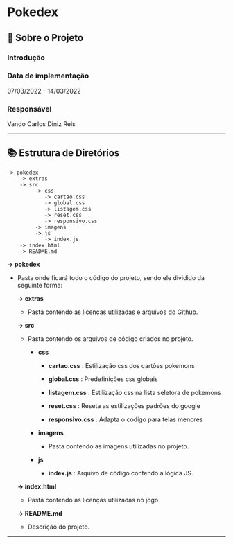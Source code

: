# Pokedex
## 🔎 Sobre o Projeto
### Introdução


### Data de implementação
07/03/2022 - 14/03/2022

### Responsável
Vando Carlos Diniz Reis

---
## 📚 Estrutura de Diretórios 
```
-> pokedex
    -> extras
    -> src
         -> css
            -> cartao.css
            -> global.css
            -> listagem.css
            -> reset.css
            -> responsivo.css
         -> imagens
         -> js
            -> index.js
    -> index.html
    -> README.md
```
__-> pokedex__
- Pasta onde ficará todo o código do projeto, sendo ele dividido da seguinte forma:

  __-> extras__
  - Pasta contendo as licenças utilizadas e arquivos do Github.
  
  __-> src__
  - Pasta contendo os arquivos de código criados no projeto.
  
    - __css__
    
      - __cartao.css__ : Estilização css dos cartões pokemons 
        
      - __global.css__ : Predefinições css globais
        
      - __listagem.css__ : Estilização css na lista seletora de pokemons
        
      - __reset.css__ : Reseta as estilizações padrões do google
        
      - __responsivo.css__ : Adapta o código para telas menores
      
    - __imagens__
      - Pasta contendo as imagens utilizadas no projeto.
      
    - __js__
    
      - __index.js__ : Arquivo de código contendo a lógica JS.
      
  __-> index.html__
  - Pasta contendo as licenças utilizadas no jogo.
  
  __-> README.md__
  - Descrição do projeto.

---
